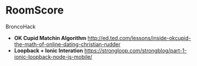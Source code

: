 # RoomScore
BroncoHack

- **OK Cupid Matchin Algorithm** http://ed.ted.com/lessons/inside-okcupid-the-math-of-online-dating-christian-rudder
- **Loopback + Ionic Interation** https://strongloop.com/strongblog/part-1-ionic-loopback-node-js-mobile/
